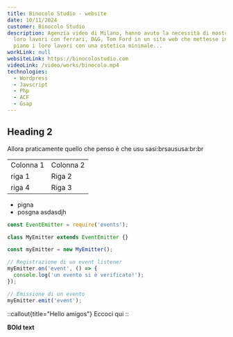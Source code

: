 ```yaml
---
title: Binocolo Studio - website
date: 10/11/2024
customer: Binocolo Studio
description: Agenzia video di Milano, hanno avuto la necessità di mostrare i
  loro lavori con ferrari, D&G, Tom Ford in un sito web che mettesse in primo
  piano i loro lavori con una estetica minimale...
workLink: null
websiteLink: https://binocolostudio.com
videoLink: /video/works/binocolo.mp4
technologies:
  - Wordpress
  - Javscript
  - Php
  - ACF
  - Gsap
---
```




## Heading 2

Allora praticamente quello che penso è che usu sasi:brsaususa:br:br

|           |           |
| --------- | --------- |
| Colonna 1 | Colonna 2 |
| riga 1    | Riga 2    |
| riga 4    | Riga 3    |

- pigna
- posgna asdasdjh

```js
const EventEmitter = require('events');

class MyEmitter extends EventEmitter {}

const myEmitter = new MyEmitter();

// Registrazione di un event listener
myEmitter.on('event', () => {
  console.log('un evento si è verificato!');
});

// Emissione di un evento
myEmitter.emit('event');
```

::callout{title="Hello amigos"}
Eccoci qui
::

**BOld text**
